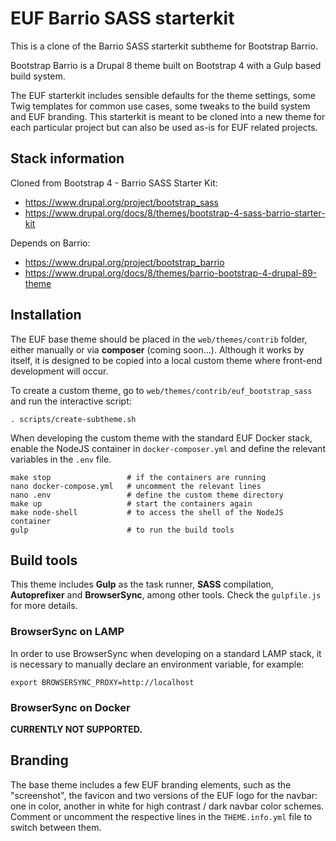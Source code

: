 # EUF Barrio SASS starterkit

This is a clone of the Barrio SASS starterkit subtheme for Bootstrap Barrio.

Bootstrap Barrio is a Drupal 8 theme built on Bootstrap 4 with a Gulp based build system.

The EUF starterkit includes sensible defaults for the theme settings, some Twig templates for common use cases, some tweaks to the build system and EUF branding. This starterkit is meant to be cloned into a new theme for each particular project but can also be used as-is for EUF related projects.

## Stack information

Cloned from Bootstrap 4 - Barrio SASS Starter Kit:

  - https://www.drupal.org/project/bootstrap_sass
  - https://www.drupal.org/docs/8/themes/bootstrap-4-sass-barrio-starter-kit

Depends on Barrio:

  - https://www.drupal.org/project/bootstrap_barrio
  - https://www.drupal.org/docs/8/themes/barrio-bootstrap-4-drupal-89-theme

## Installation

The EUF base theme should be placed in the `web/themes/contrib` folder, either manually or via **composer** (coming soon...). Although it works by itself, it is designed to be copied into a local custom theme where front-end development will occur.

To create a custom theme, go to `web/themes/contrib/euf_bootstrap_sass` and run the interactive script:

    . scripts/create-subtheme.sh

When developing the custom theme with the standard EUF Docker stack, enable the NodeJS container in `docker-composer.yml` and define the relevant variables in the `.env` file.

    make stop                 # if the containers are running
    nano docker-compose.yml   # uncomment the relevant lines
    nano .env                 # define the custom theme directory
    make up                   # start the containers again
    make node-shell           # to access the shell of the NodeJS container
    gulp                      # to run the build tools

## Build tools

This theme includes **Gulp** as the task runner, **SASS** compilation, **Autoprefixer** and **BrowserSync**, among other tools. Check the `gulpfile.js` for more details.

### BrowserSync on LAMP

In order to use BrowserSync when developing on a standard LAMP stack, it is necessary to manually declare an environment variable, for example:

    export BROWSERSYNC_PROXY=http://localhost

### BrowserSync on Docker

**CURRENTLY NOT SUPPORTED.**

## Branding

The base theme includes a few EUF branding elements, such as the "screenshot", the favicon and two versions of the EUF logo for the navbar: one in color, another in white for high contrast / dark navbar color schemes. Comment or uncomment the respective lines in the `THEME.info.yml` file to switch between them.
